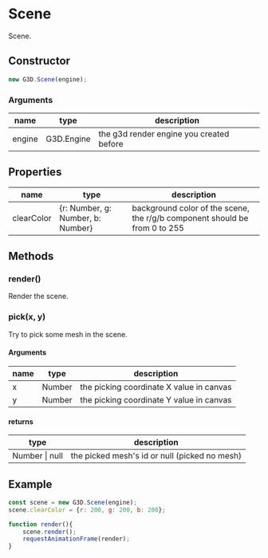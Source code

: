 # Scene

Scene.

## Constructor

```javascript
new G3D.Scene(engine);
```

### Arguments

| name   | type       | description                              |
| ------ | ---------- | ---------------------------------------- |
| engine | G3D.Engine | the g3d render engine you created before |

## Properties

| name       | type                              | description                                                                |
| ---------- | --------------------------------- | -------------------------------------------------------------------------- |
| clearColor | {r: Number, g: Number, b: Number} | background color of the scene, the r/g/b component should be from 0 to 255 |

## Methods

### render()

Render the scene.

### pick(x, y)

Try to pick some mesh in the scene.

#### Arguments

| name | type   | description                              |
| ---- | ------ | ---------------------------------------- |
| x    | Number | the picking coordinate X value in canvas |
| y    | Number | the picking coordinate Y value in canvas |

#### returns

| type           | description                                   |
| -------------- | --------------------------------------------- |
| Number \| null | the picked mesh's id or null (picked no mesh) |

## Example

```javascript
const scene = new G3D.Scene(engine);
scene.clearColor = {r: 200, g: 200, b: 200};

function render(){
    scene.render();
    requestAnimationFrame(render);
}
```